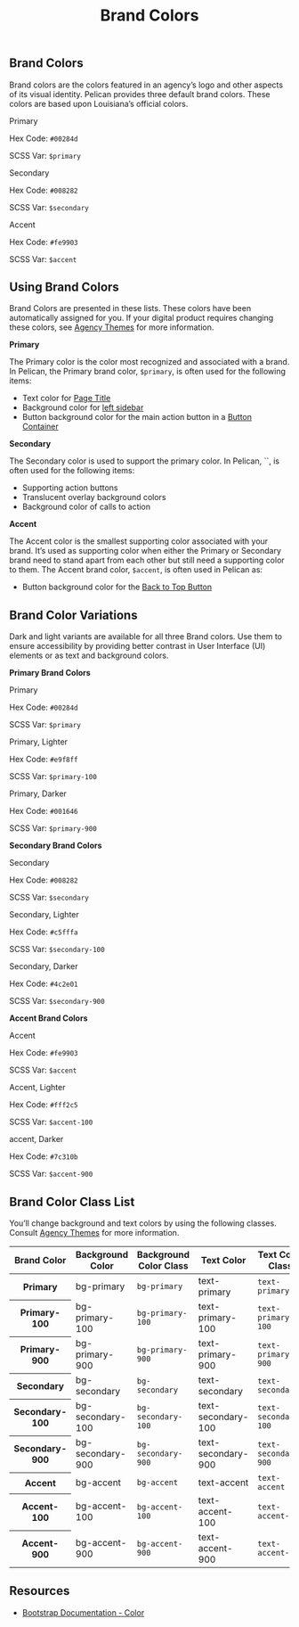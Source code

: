 ﻿---
title: Brand Colors
summary: Pelican uses Brand colors to help define your own brand.
tags: color
layout: guide
eleventyNavigation:
  key: Brand Colors
  parent: Foundation
  order: 1
  excerpt: Pelican uses Brand colors to help define your own brand.
  img: /img/illustrations/illus-brand-colors.svg
---

## Brand Colors

Brand colors are the colors featured in an agency’s logo and other aspects of its visual identity. Pelican provides three default brand colors. These colors are based upon Louisiana’s official colors.

<div class="row mb-12">
  <div class="col-md-6 col-xl-4">
    <div class="card border-0">
      <div class="bg-primary rounded-top pd-color-block"></div>
      <div class="card-body">
        <p class="mb-0 fw-bold">Primary</p>
        <p class="mb-0">Hex Code: <code>#00284d</code></p>
        <p class="mb-0">SCSS Var: <code>$primary</code></p>
      </div>
    </div>
  </div>
  <div class="col-md-6 col-xl-4">
    <div class="card border-0">
      <div class="bg-secondary rounded-top pd-color-block"></div>
      <div class="card-body">
        <p class="mb-0 fw-bold">Secondary</p>
        <p class="mb-0">Hex Code: <code>#008282</code></p>
        <p class="mb-0">SCSS Var: <code>$secondary</code></p>
      </div>
    </div>
  </div>
  <div class="col-md-6 col-xl-4">
    <div class="card border-0">
      <div class="bg-accent rounded-top pd-color-block"></div>
      <div class="card-body">
        <p class="mb-0 fw-bold">Accent</p>
        <p class="mb-0">Hex Code: <code>#fe9903</code></p>
        <p class="mb-0">SCSS Var: <code>$accent</code></p>
      </div>
    </div>
  </div>
</div>

## Using Brand Colors

Brand Colors are presented in these lists. These colors have been automatically assigned for you. If your digital product requires changing these colors, see [Agency Themes](/foundation/agency-theming/) for more information.

**Primary**

The Primary color is the color most recognized and associated with a brand. In Pelican, the Primary brand color, `$primary`, is often used for the following items:

- Text color for [Page Title](/components/page-title/)
- Background color for [left sidebar](/components/app-screen/)
- Button background color for the main action button in a [Button Container](/components/button-container/)

**Secondary**

The Secondary color is used to support the primary color. In Pelican, ``, is often used for the following items:

- Supporting action buttons
- Translucent overlay background colors
- Background color of calls to action

**Accent**

The Accent color is the smallest supporting color associated with your brand. It’s used as supporting color when either the Primary or Secondary brand need to stand apart from each other but still need a supporting color to them. The Accent brand color, `$accent`, is often used in Pelican as:

- Button background color for the [Back to Top Button](/components/back-to-top-button/)

## Brand Color Variations

Dark and light variants are available for all three Brand colors. Use them to ensure accessibility by providing better contrast in User Interface (UI) elements or as text and background colors.

**Primary Brand Colors**

<div class="row mb-12">
  <div class="col-md-6 col-xl-4">
    <div class="card border-0">
      <div class="bg-primary rounded-top pd-color-block"></div>
      <div class="card-body">
        <p class="mb-0 fw-bold">Primary</p>
        <p class="mb-0">
          Hex Code: <code>#00284d</code>
        </p>
        <p class="mb-0">
          SCSS Var: <code>$primary</code>
        </p>
      </div>
    </div>
  </div>
  <div class="col-md-6 col-xl-4">
    <div class="card border-0">
      <div class="bg-primary-100 rounded-top pd-color-block"></div>
      <div class="card-body">
        <p class="mb-0 fw-bold">Primary, Lighter</p>
        <p class="mb-0">
          Hex Code: <code>#e9f8ff</code>
        </p>
        <p class="mb-0">
          SCSS Var: <code>$primary-100</code>
        </p>
      </div>
    </div>
  </div>
  <div class="col-md-6 col-xl-4">
    <div class="card border-0">
      <div class="bg-primary-900 rounded-top pd-color-block"></div>
      <div class="card-body">
        <p class="mb-0 fw-bold">Primary, Darker</p>
        <p class="mb-0">
          Hex Code: <code>#001646</code>
        </p>
        <p class="mb-0">
          SCSS Var: <code>$primary-900</code>
        </p>
      </div>
    </div>
  </div>
</div>

**Secondary Brand Colors**

<div class="row mb-12">
  <div class="col-md-6 col-xl-4">
    <div class="card border-0">
      <div class="bg-secondary rounded-top pd-color-block"></div>
        <div class="card-body">
          <p class="mb-0 fw-bold">Secondary</p>
          <p class="mb-0">
            Hex Code: <code>#008282</code>
          </p>
          <p class="mb-0">
            SCSS Var: <code>$secondary</code>
          </p>
        </div>
    </div>
  </div>
  <div class="col-md-6 col-xl-4">
    <div class="card border-0">
      <div class="bg-secondary-100 rounded-top pd-color-block"></div>
      <div class="card-body">
        <p class="mb-0 fw-bold">Secondary, Lighter</p>
        <p class="mb-0">
          Hex Code: <code>#c5fffa</code>
        </p>
        <p class="mb-0">
          SCSS Var: <code>$secondary-100</code>
        </p>
      </div>
    </div>
  </div>
  <div class="col-md-6 col-xl-4">
    <div class="card border-0">
      <div class="bg-secondary-900 rounded-top pd-color-block"></div>
      <div class="card-body">
        <p class="mb-0 fw-bold">Secondary, Darker</p>
        <p class="mb-0">
          Hex Code: <code>#4c2e01</code>
        </p>
        <p class="mb-0">
          SCSS Var: <code>$secondary-900</code>
        </p>
      </div>
    </div>
  </div>
</div>

**Accent Brand Colors**

<div class="row mb-12">
  <div class="col-md-6 col-xl-4">
    <div class="card border-0">
      <div class="bg-accent rounded-top pd-color-block"></div>
      <div class="card-body">
        <p class="mb-0 fw-bold">Accent</p>
        <p class="mb-0">
          Hex Code: <code>#fe9903</code>
        </p>
        <p class="mb-0">
          SCSS Var: <code>$accent</code>
        </p>
      </div>
    </div>
  </div>
  <div class="col-md-6 col-xl-4">
    <div class="card border-0">
      <div class="bg-accent-100 rounded-top pd-color-block"></div>
        <div class="card-body">
            <p class="mb-0 fw-bold">Accent, Lighter</p>
            <p class="mb-0">
              Hex Code: <code>#fff2c5</code>
            </p>
            <p class="mb-0">
              SCSS Var: <code>$accent-100</code>
            </p>
        </div>
    </div>
  </div>
  <div class="col-md-6 col-xl-4">
    <div class="card border-0">
      <div class="bg-accent-900 rounded-top pd-color-block"></div>
      <div class="card-body">
        <p class="mb-0 fw-bold">accent, Darker</p>
        <p class="mb-0">
          Hex Code: <code>#7c310b</code>
        </p>
        <p class="mb-0">
          SCSS Var: <code>$accent-900</code>
        </p>
      </div>
    </div>
  </div>
</div>

## Brand Color Class List

You’ll change background and text colors by using the following classes. Consult [Agency Themes](/foundation/agency-theming/) for more information.

<table class="table table-striped mb-12">
  <thead>
    <tr>
      <th scope="col" id="brand-color">Brand Color</th>
      <th scope="col" id="background-color">Background Color</th>
      <th scope="col" id="background-color-class">Background Color Class</th>
      <th scope="col" id="text-color">Text Color</th>
      <th scope="col" id="text-color-class">Text Color Class</th>
    </tr>
  </thead>
    <tbody>
      <tr>
        <th scope="row" id="Primary">Primary</th>
        <td headers="Primary background-color" class="h5"><span class="badge badge-primary">bg-primary</span></td>
        <td headers="Primary background-color-class"><code>bg-primary</code></td>
        <td headers="Primary text-color" class="h5"><span class="badge text-primary">text-primary</span></td>
        <td headers="Primary text-color-class"><code>text-primary</code></td>
      </tr>
      <tr>
        <th scope="row" id="Primary-100">Primary-100</th>
        <td headers="Primary-100 background-color" class="h5"><span class="badge bg-primary-100">bg-primary-100</span></td>
        <td headers="Primary-100 background-color-class"><code>bg-primary-100</code></td>
        <td headers="Primary-100 text-color" class="h5"><span class="badge text-primary-100">text-primary-100</span></td>
        <td headers="Primary-100 text-color-class"><code>text-primary-100</code></td>
      </tr>
      <tr>
        <th scope="row" id="Primary-900">Primary-900</th>
        <td headers="Primary-900 background-color" class="h5"><span class="badge bg-primary-900">bg-primary-900</span></td>
        <td headers="Primary-900 background-color-class"><code>bg-primary-900</code></td>
        <td headers="Primary-900 text-color" class="h5"><span class="badge text-primary-900">text-primary-900</span></td>
        <td headers="Primary-900 text-color-class"><code>text-primary-900</code></td>
      </tr>
      <tr>
        <th scope="row" id="Secondary">Secondary</th>
        <td headers="Secondary background-color" class="h5"><span class="badge badge-secondary">bg-secondary</span></td>
        <td headers="Secondary background-color-class"><code>bg-secondary</code></td>
        <td headers="Secondary text-color" class="h5"><span class="badge text-secondary">text-secondary</span></td>
        <td headers="Secondary text-color-class"><code>text-secondary</code></td>
      </tr>
      <tr>
        <th scope="row" id="Secondary-100">Secondary-100</th>
        <td headers="Secondary-100 background-color" class="h5"><span class="badge bg-secondary-100">bg-secondary-100</span></td>
        <td headers="Secondary-100 background-color-class"><code>bg-secondary-100</code></td>
        <td headers="Secondary-100 text-color" class="h5"><span class="badge text-secondary-100">text-secondary-100</span></td>
        <td headers="Secondary-100 text-color-class"><code>text-secondary-100</code></td>
      </tr>
      <tr>
        <th scope="row" id="Secondary-900">Secondary-900</th>
        <td headers="Secondary-900 background-color" class="h5"><span class="badge bg-secondary-900">bg-secondary-900</span></td>
        <td headers="Secondary-900 background-color-class"><code>bg-secondary-900</code></td>
        <td headers="Secondary-900 text-color" class="h5"><span class="badge text-secondary-900">text-secondary-900</span></td>
        <td headers="Secondary-900 text-color-class"><code>text-secondary-900</code></td>
      </tr>
      <tr>
        <th scope="row" id="Accent">Accent</th>
        <td headers="Accent background-color" class="h5"><span class="badge badge-accent">bg-accent</span></td>
        <td headers="Accent background-color-class"><code>bg-accent</code></td>
        <td headers="Accent text-color" class="h5"><span class="badge text-accent">text-accent</span></td>
        <td headers="Accent text-color-class"><code>text-accent</code></td>
      </tr>
      <tr>
        <th scope="row" id="Accent-100">Accent-100</th>
        <td headers="Accent-100 background-color" class="h5"><span class="badge bg-accent-100">bg-accent-100</span></td>
        <td headers="Accent-100 background-color-class"><code>bg-accent-100</code></td>
        <td headers="Accent-100 text-color" class="h5"><span class="badge text-accent-100">text-accent-100</span></td>
        <td headers="Accent-100 text-color-class"><code>text-accent-100</code></td>
      </tr>
      <tr>
        <th scope="row" id="Accent-900">Accent-900</th>
        <td headers="Accent-900 background-color" class="h5"><span class="badge bg-accent-900">bg-accent-900</span></td>
        <td headers="Accent-900 background-color-class"><code>bg-accent-900</code></td>
        <td headers="Accent-900 text-color" class="h5"><span class="badge text-accent-900">text-accent-900</span></td>
        <td headers="Accent-900 text-color-class"><code>text-accent-900</code></td>
      </tr>                      
    </tbody>
</table>

## Resources

- [Bootstrap Documentation - Color](https://getbootstrap.com/docs/5.3/customize/color/)
